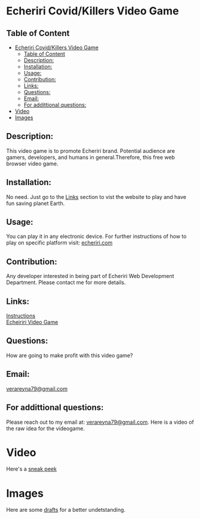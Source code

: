 
# Echeriri Covid/Killers Video Game

## Table of Content

- [Echeriri Covid/Killers Video Game](#echeriri-covidkillers-video-game)
  - [Table of Content](#table-of-content)
  - [Description:](#description)
  - [Installation:](#installation)
  - [Usage:](#usage)
  - [Contribution:](#contribution)
  - [Links:](#links)
  - [Questions:](#questions)
  - [Email:](#email)
  - [For addittional questions:](#for-addittional-questions)
- [Video](#video)
- [Images](#images)

## Description:
   This video game is to promote Echeriri brand. Potential audience are gamers, developers, and humans in general.Therefore, this free web browser video game. 
## Installation:
   No need. Just go to the [Links](#link) section to vist the website to play and have fun saving planet Earth.
## Usage:
   You can play it in any electronic device. For further instructions of how to play on specific platform visit: [echeriri.com](echeriri.com/videogame/instructions/)
## Contribution:
   Any developer interested in being part of Echeriri Web Development Department. Please contact me for more details.
## Links:
   [Instructions](echeriri.com/videogame/instructions/) <br>
   [Echeiriri Video Game](https://echeiriri.com.mx/videogame/)
## Questions:
   How are going to make profit with this video game?
## Email:
   verareyna79@gmail.com

## For addittional questions:
   Please reach out to my email at: verareyna79@gmail.com.
   Here is a video of the raw idea for the videogame.
# Video 
Here's a [sneak peek](https://youtu.be/Ohxj9xPT74k)

# Images
Here are some [drafts](https://github.com/Rey79-coder/videogame-covid-killers/tree/main/assets/img)
 for a better undetstanding.
